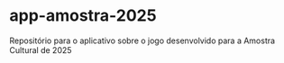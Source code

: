 # app-amostra-2025
Repositório para o aplicativo sobre o jogo desenvolvido para a Amostra Cultural de 2025
